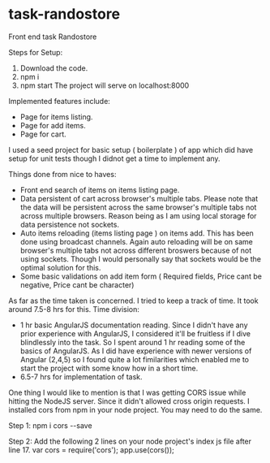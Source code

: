 # task-randostore
Front end task Randostore

Steps for Setup:
1. Download the code.
2. npm i
3. npm start
The project will serve on localhost:8000

Implemented features include:
  * Page for items listing.
  * Page for add items.
  * Page for cart.

I used a seed project for basic setup ( boilerplate ) of app which did have setup for unit tests though I didnot get a time to implement any.

Things done from nice to haves:
  * Front end search of items on items listing page.
  * Data persistent of cart across browser's multiple tabs. Please note that the data will be persistent across the same browser's    multiple tabs not across multiple browsers. Reason being as I am using local storage for data persistence not sockets.
  * Auto items reloading (items listing page ) on items add. This has been done using broadcast channels. Again auto reloading will be on same browser's multiple tabs not across different broswers because of not using sockets. Though I would personally say that sockets would be the optimal solution for this.
  * Some basic validations on add item form ( Required fields, Price cant be negative, Price cant be character)

As far as the time taken is concerned. I tried to keep a track of time. It took around 7.5-8 hrs for this.
Time division:
  * 1 hr basic AngularJS documentation reading. Since I didn't have any prior experience with AngularJS, I considered it'll be fruitless if I dive blindlessly into the task. So I spent around 1 hr reading some of the basics of AngularJS. As I did have experience with newer versions of Angular (2,4,5) so I found quite a lot fimilarities which enabled me to start the project with some know how in a short time.
  * 6.5-7 hrs for implementation of task.
  
  
One thing I would like to mention is that I was getting CORS issue while hitting the NodeJS server. Since it didn't allowed cross origin requests. I installed cors from npm in your node project. You may need to do the same.

Step 1:
npm i cors --save

Step 2:
Add the following 2 lines on your node project's index js file after line 17.
var cors = require('cors');
app.use(cors());


